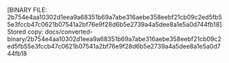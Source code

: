 [BINARY FILE: 2b754e4aa10302d1eea9a68351b69a7abe316aebe358eebf21cb09c2ed5fb55e3fccb47c0621b07541a2bf76e9f28d6b5e2739a4a5dee8a1e5a0d744fb18]
Stored copy: docs/converted-binary/2b754e4aa10302d1eea9a68351b69a7abe316aebe358eebf21cb09c2ed5fb55e3fccb47c0621b07541a2bf76e9f28d6b5e2739a4a5dee8a1e5a0d744fb18

